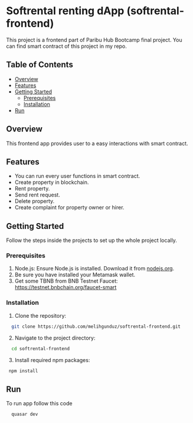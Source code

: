 # Softrental renting dApp (softrental-frontend)

This project is a frontend part of Paribu Hub Bootcamp final project. You can find smart contract of this project in my repo.

## Table of Contents

- [Overview](#overview)
- [Features](#features)
- [Getting Started](#getting-started)
  - [Prerequisites](#prerequisites)
  - [Installation](#installation)
- [Run](#run)


## Overview

This frontend app provides user to a easy interactions with smart contract.

## Features

- You can run every user functions in smart contract.
- Create property in blockchain.
- Rent property.
- Send rent request.
- Delete property.
- Create complaint for property owner or hirer.

## Getting Started

Follow the steps inside the projects to set up the whole project locally.

### Prerequisites

1. Node.js: Ensure Node.js is installed. Download it from [nodejs.org](https://nodejs.org/).
2. Be sure you have installed your Metamask wallet.
3. Get some TBNB from BNB Testnet Faucet: https://testnet.bnbchain.org/faucet-smart

### Installation

1. Clone the repository:

```bash
  git clone https://github.com/melihgunduz/softrental-frontend.git
```

2. Navigate to the project directory:

```bash
  cd softrental-frontend
```

3. Install required npm packages:

```bash
 npm install
```

## Run
To run app follow this code

```bash
  quasar dev
```
